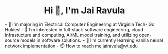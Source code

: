 <h1 align="center">Hi 👋, I'm Jai Ravula</h1>
- 📜 I'm majoring in Electrical Computer Engineering  at Virginia Tech- Go Hokies!
- 👀 I’m interested in full-stack software engineering, cloud infrastucture and computing, AI/ML model training, and utilizing open-source models in software solutions. 
- 🌱 I’m currently learning vanilla neural network implementation
- 📫 How to reach me jairavula@vt.edu

<!---
jairavula/jairavula is a ✨ special ✨ repository because its `README.md` (this file) appears on your GitHub profile.
You can click the Preview link to take a look at your changes.
--->
